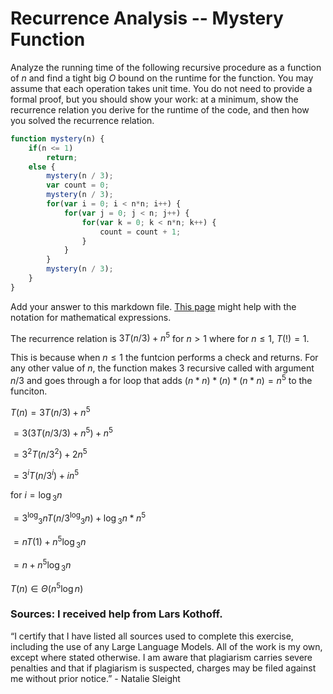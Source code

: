 # Recurrence Analysis -- Mystery Function

Analyze the running time of the following recursive procedure as a function of
$n$ and find a tight big $O$ bound on the runtime for the function. You may
assume that each operation takes unit time. You do not need to provide a formal
proof, but you should show your work: at a minimum, show the recurrence relation
you derive for the runtime of the code, and then how you solved the recurrence
relation.

```javascript
function mystery(n) {
    if(n <= 1)
        return;
    else {
        mystery(n / 3);
        var count = 0;
        mystery(n / 3);
        for(var i = 0; i < n*n; i++) {
            for(var j = 0; j < n; j++) {
                for(var k = 0; k < n*n; k++) {
                    count = count + 1;
                }
            }
        }
        mystery(n / 3);
    }
}
```


Add your answer to this markdown file. [This
page](https://docs.github.com/en/get-started/writing-on-github/working-with-advanced-formatting/writing-mathematical-expressions)
might help with the notation for mathematical expressions.


The recurrence relation is $3T(n/3) + n^5$ for $n > 1$ where for $n ≤ 1$, $T(!) = 1$.

This is because when $n ≤ 1$ the funtcion performs a check and returns. For any other value of $n$, the function makes 3 recursive called with argument $n/3$ and goes through 
a for loop that adds $(n*n)*(n)*(n*n)=n^5$ to the funciton.

$T(n) = 3T(n/3) + n^5$

$= 3(3T(n/3/3) + n^5) + n^5$

$= 3^2 T(n/3^2) + 2n^5$
    
$= 3^i T(n/3^i) + in^5$
    
for $i = \log{_3}{n}$
    
$= 3 ^ \log{_3}{n} T(n / 3^ \log{_3}{n} ) + \log{_3}{n} * n^5$
    
$= nT(1) + n^5 \log{_3}{n}$
    
$= n + n^5 \log{_3}{n}$

$T(n) ∈ Θ(n^5 \log{n})$


### Sources: I received help from Lars Kothoff.

“I certify that I have listed all sources used to complete this exercise, including the use of any Large Language Models. All of the work is my own, except where stated otherwise. I am aware that plagiarism carries severe penalties and that if plagiarism is suspected, charges may be filed against me without prior notice.” - Natalie Sleight 

